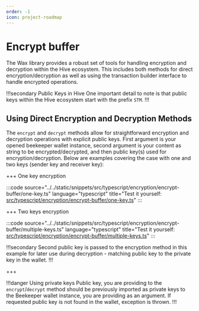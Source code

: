 ```yaml
---
order: -1
icon: project-roadmap
---
```


# Encrypt buffer

The Wax library provides a robust set of tools for handling encryption and decryption within the Hive ecosystem. This includes both methods for direct encryption/decryption as well as using the transaction builder interface to handle encrypted operations.

!!!secondary Public Keys in Hive
One important detail to note is that public keys within the Hive ecosystem start with the prefix `STM`.
!!!

## Using Direct Encryption and Decryption Methods

The `encrypt` and `decrypt` methods allow for straightforward encryption and decryption operations with explicit public keys. First argument is your opened beekeeper wallet instance, second argument is your content as string to be encrypted/decrypted, and then public key(s) used for encryption/decryption. Below are examples covering the case with one and two keys (sender key and receiver key):

+++ One key encryption

:::code source="../../static/snippets/src/typescript/encryption/encrypt-buffer/one-key.ts" language="typescript" title="Test it yourself: [src/typescript/encryption/encrypt-buffer/one-key.ts](https://stackblitz.com/github/openhive-network/wax-doc-snippets?file=src%2Ftypescript%2Fencryption%2Fencrypt-buffer%2Fone-key.ts&startScript=test-encryption-encrypt-buffer-one-key)" :::

+++ Two keys encryption

:::code source="../../static/snippets/src/typescript/encryption/encrypt-buffer/multiple-keys.ts" language="typescript" title="Test it yourself: [src/typescript/encryption/encrypt-buffer/multiple-keys.ts](https://stackblitz.com/github/openhive-network/wax-doc-snippets?file=src%2Ftypescript%2Fencryption%2Fencrypt-buffer%2Fmultiple-keys.ts&startScript=test-encryption-encrypt-buffer-multiple-keys)" :::

!!!secondary
Second public key is passed to the encryption method in this example for later use during decryption - matching public key to the private key in the wallet.
!!!

+++

!!!danger Using private keys
Public key, you are providing to the `encrypt`/`decrypt` method should be previously imported as private keys to the Beekeeper wallet instance, you are providing as an argument. If requested public key is not found in the wallet, exception is thrown.
!!!

